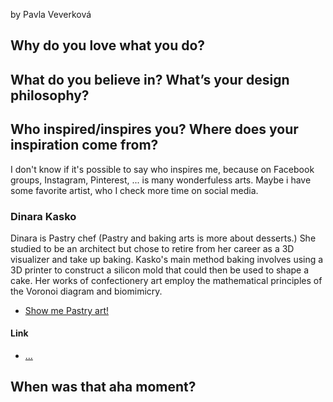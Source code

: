 by Pavla Veverková


## Why do you love what you do?

## What do you believe in? What’s your design philosophy?

## Who inspired/inspires you?  Where does your inspiration come from? 
I don't know if it's possible to say who inspires me, because on Facebook groups, Instagram, Pinterest, ... is many wonderfuless arts. Maybe i have some favorite artist, who I check more time on social media.

### Dinara Kasko 
Dinara is Pastry chef (Pastry and baking arts is more about desserts.) She studied to be an architect but chose to retire from her career as a 3D visualizer and take up baking. Kasko's main method baking involves using a 3D printer to construct a silicon mold that could then be used to shape a cake. Her works of confectionery art employ the mathematical principles of the Voronoi diagram and biomimicry.  

- [Show me Pastry art!](https://dinarakasko.com/category/video/)

#### Link

<!-- Links to preparatory content: mind map, sketches, notes, etc. -->

- […](…)

## When was that aha moment?
